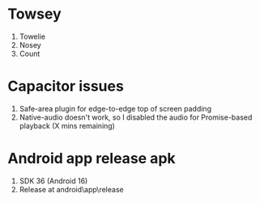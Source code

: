 # Towsey

1. Towelie
2. Nosey
3. Count

# Capacitor issues

1. Safe-area plugin for edge-to-edge top of screen padding
2. Native-audio doesn't work, so I disabled the audio for Promise-based playback (X mins remaining)

# Android app release apk

1. SDK 36 (Android 16)
2. Release at android\app\release
